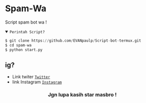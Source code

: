# Spam-Wa
Script spam bot wa  !

<details open><summary><code>Perintah Script?</code></summary>

```python
$ git clone https://github.com/EVANpaulp/Script-bot-termux.git
$ cd spam-wa
$ python start.py
```
</details>

## ig?
- Link twiter <code><a href="https://x.com/Andi36009617?t=EaRbOV8lpdbUmfEx2s9o0w&s=09">Twitter</a></code>
- link Instagram <code><a href="https://www.instagram.com/evan_paulandi?igsh=MTV5YzBlOXpkbXBnaQ==">Instagram</a></code>
<div align="center">

### Jgn lupa kasih star masbro !
</div>
